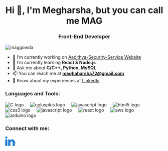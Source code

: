 <h1 align="center">Hi 👋, I'm Megharsha, but you can call me MAG</h1>
<h3 align="center">Front-End Developer</h3>


<p align="left"> <img src="https://komarev.com/ghpvc/?username=maggowda&label=Profile%20views&color=0e75b6&style=flat" alt="maggowda" /> </p>

- 🔭 I’m currently working on [Aadithya-Security-Service Website]()
- 🌱 I’m currently learning **React & Node.js**
- 💬 Ask me about **C/C++, Python, MySQL**
- 📫 You can reach me at **meghaharsha72@gmail.com**
- 📄 Know about my experiences at [LinkedIn](https://www.linkedin.com/in/megharsha-a-gowda-174653291/)

<h3 align="left">Languages and Tools: </h3>
<div align="left">
  <img src="https://cdn.jsdelivr.net/gh/devicons/devicon/icons/c/c-original.svg" height="40" alt="C logo"  />
  <img width="12" />
  <img src="https://cdn.jsdelivr.net/gh/devicons/devicon/icons/cplusplus/cplusplus-original.svg" height="40" alt="cplusplus logo"  />
  <img width="12" />
  <img src="https://cdn.jsdelivr.net/gh/devicons/devicon/icons/python/python-original.svg" height="40" alt="javascript logo"  />
  <img width="12" />
  <img src="https://cdn.jsdelivr.net/gh/devicons/devicon/icons/html5/html5-original.svg" height="40" alt="html5 logo"  />
  <img width="12" />
  <img src="https://cdn.jsdelivr.net/gh/devicons/devicon/icons/css3/css3-original.svg" height="40" alt="css3 logo"  />
  <img width="12" />
  <img src="https://cdn.jsdelivr.net/gh/devicons/devicon/icons/javascript/javascript-original.svg" height="40" alt="javascript logo"  />
  <img width="12" />
  <img src="https://cdn.jsdelivr.net/gh/devicons/devicon/icons/react/react-original.svg" height="40" alt="react logo"  />
  <img width="12" />
  <img src="https://cdn.jsdelivr.net/gh/devicons/devicon/icons/vercel/vercel-original.svg" height="40" alt="aws logo"  />
  <img width="12" />
  <img src="https://cdn.jsdelivr.net/gh/devicons/devicon/icons/arduino/arduino-original.svg" height="40" alt="arduino logo"  />
  <img width="12" />
</div>

<h3 align="left">Connect with me:</h3>
<div align="left">
  <a href="https://www.linkedin.com/in/megharsha-a-gowda-174653291/" target="blank" text-decoration="none">
    <img align="center" src="src/images/icons/Social/linked-in-alt.svg" alt="megharshaAGowda" height="30"/>
    <img width="12" />
  </a> 
</div>
